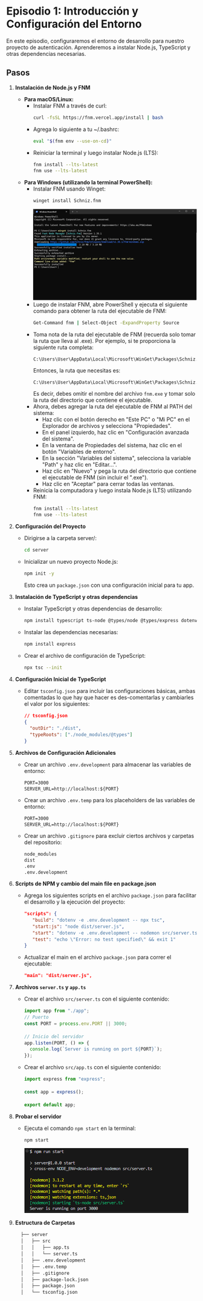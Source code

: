 # Episodio 1: Introducción y Configuración del Entorno

En este episodio, configuraremos el entorno de desarrollo para nuestro proyecto de autenticación. Aprenderemos a instalar Node.js, TypeScript y otras dependencias necesarias.

## Pasos

1. **Instalación de Node.js y FNM**

   - **Para macOS/Linux:**
     - Instalar FNM a través de curl:
       ```bash
       curl -fsSL https://fnm.vercel.app/install | bash
       ```
     - Agrega lo siguiente a tu ~/.bashrc:
       ```bash
       eval "$(fnm env --use-on-cd)"
       ```
     - Reiniciar la terminal y luego instalar Node.js (LTS):
       ```bash
       fnm install --lts-latest
       fnm use --lts-latest
       ```
   - **Para Windows (utilizando la terminal PowerShell):**
     - Instalar FNM usando Winget:
       ```bash
       winget install Schniz.fnm
       ```
       ![Captura](./images/install-fnm-windows.png)
     - Luego de instalar FNM, abre PowerShell y ejecuta el siguiente comando para obtener la ruta del ejecutable de FNM:
       ```bash
       Get-Command fnm | Select-Object -ExpandProperty Source
       ```
     - Toma nota de la ruta del ejecutable de FNM (recuerda solo tomar la ruta que lleva al .exe). Por ejemplo, si te proporciona la siguiente ruta completa:
       ```
       C:\Users\User\AppData\Local\Microsoft\WinGet\Packages\Schniz.fnm_Microsoft.Winget.Source_8wekyb3d8bbwe\fnm.exe
       ```
       Entonces, la ruta que necesitas es:
       ```
       C:\Users\User\AppData\Local\Microsoft\WinGet\Packages\Schniz.fnm_Microsoft.Winget.Source_8wekyb3d8bbwe
       ```
       Es decir, debes omitir el nombre del archivo `fnm.exe` y tomar solo la ruta del directorio que contiene el ejecutable.
     - Ahora, debes agregar la ruta del ejecutable de FNM al PATH del sistema:
       - Haz clic con el botón derecho en "Este PC" o "Mi PC" en el Explorador de archivos y selecciona "Propiedades".
       - En el panel izquierdo, haz clic en "Configuración avanzada del sistema".
       - En la ventana de Propiedades del sistema, haz clic en el botón "Variables de entorno".
       - En la sección "Variables del sistema", selecciona la variable "Path" y haz clic en "Editar...".
       - Haz clic en "Nuevo" y pega la ruta del directorio que contiene el ejecutable de FNM (sin incluir el ".exe").
       - Haz clic en "Aceptar" para cerrar todas las ventanas.
     - Reinicia la computadora y luego instala Node.js (LTS) utilizando FNM:
       ```bash
       fnm install --lts-latest
       fnm use --lts-latest
       ```

2. **Configuración del Proyecto**

   - Dirigirse a la carpeta server/:
     ```bash
     cd server
     ```
   - Inicializar un nuevo proyecto Node.js:
     ```bash
     npm init -y
     ```
     Esto crea un `package.json` con una configuración inicial para tu app.

3. **Instalación de TypeScript y otras dependencias**

   - Instalar TypeScript y otras dependencias de desarrollo:
     ```bash
     npm install typescript ts-node @types/node @types/express dotenv-cli nodemon --save-dev
     ```
   - Instalar las dependencias necesarias:
     ```bash
     npm install express
     ```
   - Crear el archivo de configuración de TypeScript:
     ```bash
     npx tsc --init
     ```

4. **Configuración Inicial de TypeScript**

   - Editar `tsconfig.json` para incluir las configuraciones básicas, ambas comentadas lo que hay que hacer es des-comentarlas y cambiarles el valor por los siguientes:

     ```json
     // tsconfig.json
     {
       "outDir": "./dist",
       "typeRoots": ["./node_modules/@types"]
     }
     ```

5. **Archivos de Configuración Adicionales**

   - Crear un archivo `.env.development` para almacenar las variables de entorno:

     ```
     PORT=3000
     SERVER_URL=http://localhost:${PORT}
     ```

   - Crear un archivo `.env.temp` para los placeholders de las variables de entorno:

     ```
     PORT=3000
     SERVER_URL=http://localhost:${PORT}
     ```

   - Crear un archivo `.gitignore` para excluir ciertos archivos y carpetas del repositorio:
     ```
     node_modules
     dist
     .env
     .env.development
     ```

6. **Scripts de NPM y cambio del main file en package.json**

   - Agrega los siguientes scripts en el archivo `package.json` para facilitar el desarrollo y la ejecución del proyecto:

     ```json
     "scripts": {
        "build": "dotenv -e .env.development -- npx tsc",
        "start:js": "node dist/server.js",
        "start": "dotenv -e .env.development -- nodemon src/server.ts",
        "test": "echo \"Error: no test specified\" && exit 1"
     }
     ```

   - Actualizar el main en el archivo `package.json` para correr el ejecutable:

     ```json
     "main": "dist/server.js",
     ```

7. **Archivos `server.ts` y `app.ts`**

   - Crear el archivo `src/server.ts` con el siguiente contenido:

     ```typescript
     import app from "./app";
     // Puerto
     const PORT = process.env.PORT || 3000;

     // Inicio del servidor
     app.listen(PORT, () => {
       console.log(`Server is running on port ${PORT}`);
     });
     ```

   - Crear el archivo `src/app.ts` con el siguiente contenido:

     ```typescript
     import express from "express";

     const app = express();

     export default app;
     ```

8. **Probar el servidor**

   - Ejecuta el comando `npm start` en la terminal:

     ```bash
     npm start
     ```

     ![Captura](./images/server-is-running.png)

9. **Estructura de Carpetas**

   ```bash
     ├── server
     │   ├── src
     │   │   ├── app.ts
     │   │   └── server.ts
     │   ├── .env.development
     │   ├── .env.temp
     │   ├── .gitignore
     │   ├── package-lock.json
     │   ├── package.json
     │   └── tsconfig.json

   ```
